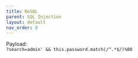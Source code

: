 ```yaml
---
title: NoSQL
parent: SQL Injection
layout: default
nav_order: 8
---
```


Payload:\
`?search=admin' && this.password.match(/^.*$/)%00`